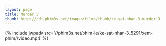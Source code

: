 ```yaml
---
layout: page
title: Murder 3
thumb: http://cdn.phim3s.net/images/films/thumb/ke-sat-nhan-3-murder-3-2013.jpg
---
```

{% include jwpadv src='//phim3s.net/phim-le/ke-sat-nhan-3_5291/xem-phim//video.mp4' %}